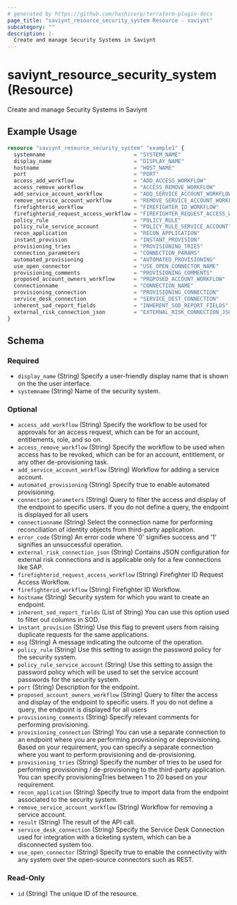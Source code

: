 ```yaml
---
# generated by https://github.com/hashicorp/terraform-plugin-docs
page_title: "saviynt_resource_security_system Resource - saviynt"
subcategory: ""
description: |-
  Create and manage Security Systems in Saviynt
---
```


# saviynt_resource_security_system (Resource)

Create and manage Security Systems in Saviynt

## Example Usage

```terraform
resource "saviynt_resource_security_system" "example1" {
  systemname                            = "SYSTEM_NAME"
  display_name                          = "DISPLAY_NAME"
  hostname                              = "HOST_NAME"
  port                                  = "PORT"
  access_add_workflow                   = "ADD_ACCESS_WORKFLOW"
  access_remove_workflow                = "ACCESS_REMOVE_WORKFLOW"
  add_service_account_workflow          = "ADD_SERVICE_ACCOUNT_WORKFLOW"
  remove_service_account_workflow       = "REMOVE_SERVICE_ACCOUNT_WORKFLOW"
  firefighterid_workflow                = "FIREFIGHTER_ID_WORKFLOW"
  firefighterid_request_access_workflow = "FIREFIGHTER_REQUEST_ACCESS_WORKFLOW"
  policy_rule                           = "POLICY_RULE"
  policy_rule_service_account           = "POLICY_RULE_SERVICE_ACCOUNT"
  recon_application                     = "RECON_APPLICATION"
  instant_provision                     = "INSTANT_PROVISION"
  provisioning_tries                    = "PROVISIONING_TRIES"
  connection_parameters                 = "CONNECTION_PARAMS"
  automated_provisioning                = "AUTOMATED_PROVISIONING"
  use_open_connector                    = "USE_OPEN_CONNECTOR_NAME"
  provisioning_comments                 = "PROVISIONING_COMMENTS"
  proposed_account_owners_workflow      = "PROPOSED_ACCOUNT_WORKFLOW"
  connectionname                        = "CONNECTION_NAME"
  provisioning_connection               = "PROVISIONING_CONNECTION"
  service_desk_connection               = "SERVICE_DEST_CONNECTION"
  inherent_sod_report_fields            = "INHERENT_SOD_REPORT_FIELDS"
  external_risk_connection_json         = "EXTERNAL_RISK_CONNECTION_JSON"
}
```

<!-- schema generated by tfplugindocs -->
## Schema

### Required

- `display_name` (String) Specify a user-friendly display name that is shown on the the user interface.
- `systemname` (String) Name of the security system.

### Optional

- `access_add_workflow` (String) Specify the workflow to be used for approvals for an access request, which can be for an account, entitlements, role, and so on.
- `access_remove_workflow` (String) Specify the workflow to be used when access has to be revoked, which can be for an account, entitlement, or any other de-provisioning task.
- `add_service_account_workflow` (String) Workflow for adding a service account.
- `automated_provisioning` (String) Specify true to enable automated provisioning.
- `connection_parameters` (String) Query to filter the access and display of the endpoint to specific users. If you do not define a query, the endpoint is displayed for all users
- `connectionname` (String) Select the connection name for performing reconciliation of identity objects from third-party application.
- `error_code` (String) An error code where '0' signifies success and '1' signifies an unsuccessful operation.
- `external_risk_connection_json` (String) Contains JSON configuration for external risk connections and is applicable only for a few connections like SAP.
- `firefighterid_request_access_workflow` (String) Firefighter ID Request Access Workflow.
- `firefighterid_workflow` (String) Firefighter ID Workflow.
- `hostname` (String) Security system for which you want to create an endpoint.
- `inherent_sod_report_fields` (List of String) You can use this option used to filter out columns in SOD.
- `instant_provision` (String) Use this flag to prevent users from raising duplicate requests for the same applications.
- `msg` (String) A message indicating the outcome of the operation.
- `policy_rule` (String) Use this setting to assign the password policy for the security system.
- `policy_rule_service_account` (String) Use this setting to assign the password policy which will be used to set the service account passwords for the security system.
- `port` (String) Description for the endpoint.
- `proposed_account_owners_workflow` (String) Query to filter the access and display of the endpoint to specific users. If you do not define a query, the endpoint is displayed for all users
- `provisioning_comments` (String) Specify relevant comments for performing provisioning.
- `provisioning_connection` (String) You can use a separate connection to an endpoint where you are performing provisioning or deprovisioning. Based on your requirement, you can specify a separate connection where you want to perform provisioning and de-provisioning.
- `provisioning_tries` (String) Specify the number of tries to be used for performing provisioning / de-provisioning to the third-party application. You can specify provisioningTries between 1 to 20 based on your requirement.
- `recon_application` (String) Specify true to import data from the endpoint associated to the security system.
- `remove_service_account_workflow` (String) Workflow for removing a service account.
- `result` (String) The result of the API call.
- `service_desk_connection` (String) Specify the Service Desk Connection used for integration with a ticketing system, which can be a disconnected system too.
- `use_open_connector` (String) Specify true to enable the connectivity with any system over the open-source connectors such as REST.

### Read-Only

- `id` (String) The unique ID of the resource.
